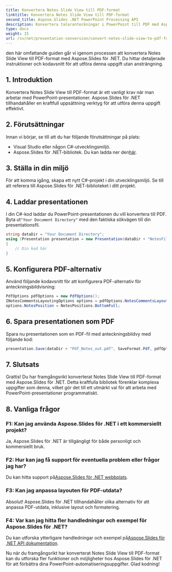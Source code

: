 ```yaml
---
title: Konvertera Notes Slide View till PDF-format
linktitle: Konvertera Notes Slide View till PDF-format
second_title: Aspose.Slides .NET PowerPoint Processing API
description: Konvertera talaranteckningar i PowerPoint till PDF med Aspose.Slides för .NET. Behåll sammanhanget och anpassa layouten utan ansträngning.
type: docs
weight: 15
url: /sv/net/presentation-conversion/convert-notes-slide-view-to-pdf-format/
---
```


den här omfattande guiden går vi igenom processen att konvertera Notes Slide View till PDF-format med Aspose.Slides för .NET. Du hittar detaljerade instruktioner och kodavsnitt för att utföra denna uppgift utan ansträngning.

## 1. Introduktion

Konvertera Notes Slide View till PDF-format är ett vanligt krav när man arbetar med PowerPoint-presentationer. Aspose.Slides för .NET tillhandahåller en kraftfull uppsättning verktyg för att utföra denna uppgift effektivt.

## 2. Förutsättningar

Innan vi börjar, se till att du har följande förutsättningar på plats:

- Visual Studio eller någon C#-utvecklingsmiljö.
-  Aspose.Slides för .NET-bibliotek. Du kan ladda ner den[här](https://releases.aspose.com/slides/net/).

## 3. Ställa in din miljö

För att komma igång, skapa ett nytt C#-projekt i din utvecklingsmiljö. Se till att referera till Aspose.Slides för .NET-biblioteket i ditt projekt.

## 4. Laddar presentationen

 I din C#-kod laddar du PowerPoint-presentationen du vill konvertera till PDF. Byta ut`"Your Document Directory"` med den faktiska sökvägen till din presentationsfil.

```csharp
string dataDir = "Your Document Directory";
using (Presentation presentation = new Presentation(dataDir + "NotesFile.pptx"))
{
    // Din kod här
}
```

## 5. Konfigurera PDF-alternativ

Använd följande kodavsnitt för att konfigurera PDF-alternativ för anteckningsbildvisning:

```csharp
PdfOptions pdfOptions = new PdfOptions();
INotesCommentsLayoutingOptions options = pdfOptions.NotesCommentsLayouting;
options.NotesPosition = NotesPositions.BottomFull;
```

## 6. Spara presentationen som PDF

Spara nu presentationen som en PDF-fil med anteckningsbildvy med följande kod:

```csharp
presentation.Save(dataDir + "Pdf_Notes_out.pdf", SaveFormat.Pdf, pdfOptions);
```

## 7. Slutsats

Grattis! Du har framgångsrikt konverterat Notes Slide View till PDF-format med Aspose.Slides för .NET. Detta kraftfulla bibliotek förenklar komplexa uppgifter som denna, vilket gör det till ett utmärkt val för att arbeta med PowerPoint-presentationer programmatiskt.

## 8. Vanliga frågor

### F1: Kan jag använda Aspose.Slides för .NET i ett kommersiellt projekt?

Ja, Aspose.Slides för .NET är tillgängligt för både personligt och kommersiellt bruk.

### F2: Hur kan jag få support för eventuella problem eller frågor jag har?

 Du kan hitta support på[Aspose.Slides för .NET webbplats](https://forum.aspose.com/slides/net/).

### F3: Kan jag anpassa layouten för PDF-utdata?

Absolut! Aspose.Slides för .NET tillhandahåller olika alternativ för att anpassa PDF-utdata, inklusive layout och formatering.

### F4: Var kan jag hitta fler handledningar och exempel för Aspose.Slides för .NET?

 Du kan utforska ytterligare handledningar och exempel på[Aspose.Slides för .NET API dokumentation](https://reference.aspose.com/slides/net/).

Nu när du framgångsrikt har konverterat Notes Slide View till PDF-format kan du utforska fler funktioner och möjligheter hos Aspose.Slides för .NET för att förbättra dina PowerPoint-automatiseringsuppgifter. Glad kodning!